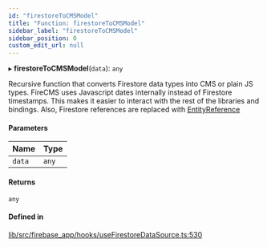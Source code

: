 ```yaml
---
id: "firestoreToCMSModel"
title: "Function: firestoreToCMSModel"
sidebar_label: "firestoreToCMSModel"
sidebar_position: 0
custom_edit_url: null
---
```


▸ **firestoreToCMSModel**(`data`): `any`

Recursive function that converts Firestore data types into CMS or plain
JS types.
FireCMS uses Javascript dates internally instead of Firestore timestamps.
This makes it easier to interact with the rest of the libraries and
bindings.
Also, Firestore references are replaced with [EntityReference](../classes/EntityReference.md)

#### Parameters

| Name | Type |
| :------ | :------ |
| `data` | `any` |

#### Returns

`any`

#### Defined in

[lib/src/firebase_app/hooks/useFirestoreDataSource.ts:530](https://github.com/FireCMSco/firecms/blob/b01ca637/lib/src/firebase_app/hooks/useFirestoreDataSource.ts#L530)
